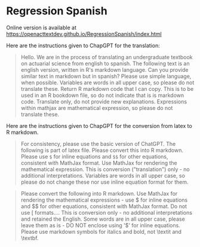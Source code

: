 # Regression Spanish

Online version is available at https://openacttextdev.github.io/RegressionSpanish/index.html

Here are the instructions given to ChapGPT for the translation:

>Hello. We are in the process of translating an undergraduate textbook on actuarial science from english to spanish. The following text is an english version, written in R's markdown language. Can you provide similar text in markdown but in spanish? Please use simple language, when possible. Variables are words in all upper case, so please do not translate these. Return R markdown code that I can copy. This is to be used in an R bookdown file, so do not indicate that is is markdown code. Translate only, do not provide new explanations.
Expressions within mathjax are mathematical expression, so please do not translate these.

Here are the instructions given to ChapGPT for the conversion from latex to R markdown.

>For consistency, please use the basic version of ChatGPT. The following is part of latex file. Please convert this into R markdown. Please use `$` for inline equations and `$$` for other equations, consistent with MathJax format. Use MathJax for rendering the mathematical expression. This is conversion ("translation") only - no additional interpretations. Variables are words in all upper case, so please do not change these nor use inline equation format for them.

>Please convert the following into R markdown. Use MathJax for rendering the mathematical expressions - use $ for inline equations and $$ for other equations, consistent with MathJax format. Do not use \[ formats....  This is conversion only - no additional interpretations and retained the English. Some words are in all upper case, please leave them as is - DO NOT enclose using '$' for inline equations. Please use markdown symbols for italics and bold, not \textit and \textbf.



```